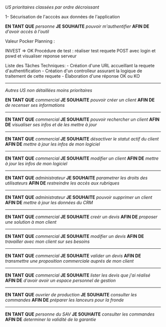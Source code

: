 *US prioritaires classées par ordre décroissant*

1- Sécurisation de l'acccès aux données de l'application

**EN TANT QUE**
*personne*
**JE SOUHAITE**
*pouvoir m'authentifier*
**AFIN DE**
*d'avoir accès à l'outil*

  Valeur Pocker Planning : 

  INVEST => OK
  Procédure de test : réaliser test requete POST avec login et pswd et visualiser reponse serveur

  Liste des Tâches Techniques:
    - Création d'une URL accueillant la requete d'authentification
    - Création d'un controlleur assurant la logique de traitement de cette requete
    - Élaboration d'une réponse OK ou KO
* * *

*Autres US non détaillées moins prioritaires*

**EN TANT QUE**
*commercial*
**JE SOUHAITE**
*pouvoir créer un client*
**AFIN DE**
*de recenser ses informations*

* * *

**EN TANT QUE**
*commercial*
**JE SOUHAITE**
*pouvoir rechercher un client*
**AFIN DE**
*visualiser ses infos et de les mettre à jour*

* * *

**EN TANT QUE**
*commercial*
**JE SOUHAITE**
*désactiver le statut actif du client*
**AFIN DE**
*mettre à jour les infos de mon logiciel*

* * *

**EN TANT QUE**
*commercial*
**JE SOUHAITE**
*modifier un client*
**AFIN DE**
*mettre à jour les infos de mon logiciel*

* * *

**EN TANT QUE**
*administrateur*
**JE SOUHAITE**
*parametrer les droits des utilisateurs*
**AFIN DE**
*restreindre les accès aux rubriques*


* * *


**EN TANT QUE**
*administrateur*
**JE SOUHAITE**
*pouvoir supprimer un client*
**AFIN DE**
*mettre à jour les données du CRM*


* * *

**EN TANT QUE**
*commercial*
**JE SOUHAITE**
*creér un devis*
**AFIN DE**
*proposer une solution à mon client*


* * *

**EN TANT QUE**
*commercial*
**JE SOUHAITE**
*modifier un devis*
**AFIN DE**
*travailler avec mon client sur ses besoins*


* * *

**EN TANT QUE**
*commercial*
**JE SOUHAITE**
*valider un devis*
**AFIN DE**
*transmettre une proposition commerciale auprés de mon client*


* * *

**EN TANT QUE**
*commercial*
**JE SOUHAITE**
*lister les devis que j'ai réalisé*
**AFIN DE**
*d'avoir avoir un espace personnel de gestion*

* * *

**EN TANT QUE**
*ouvrier de production*
**JE SOUHAITE**
*consulter les commandes*
**AFIN DE**
*préparer les lanceurs pour la fronde*

* * *


**EN TANT QUE**
*personne du SAV*
**JE SOUHAITE**
*consulter les commandes*
**AFIN DE**
*determiner la validité de la garantie*

